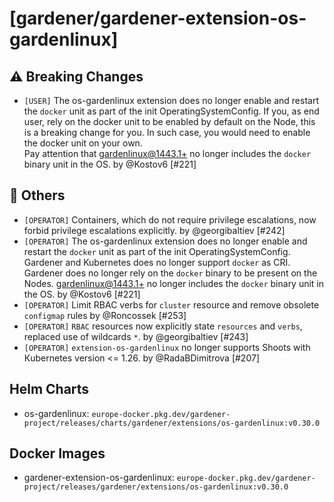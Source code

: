 # [gardener/gardener-extension-os-gardenlinux]

## ⚠️ Breaking Changes

- `[USER]` The os-gardenlinux extension does no longer enable and restart the `docker` unit as part of the init OperatingSystemConfig. If you, as end user, rely on the docker unit to be enabled by default on the Node, this is a breaking change for you. In such case, you would need to enable the docker unit on your own.  
  Pay attention that [gardenlinux@1443.1+](https://github.com/gardenlinux/gardenlinux/releases/tag/1443.1) no longer includes the `docker` binary unit in the OS. by @Kostov6 [#221]
## 🏃 Others

- `[OPERATOR]` Containers, which do not require privilege escalations, now forbid privilege escalations explicitly. by @georgibaltiev [#242]
- `[OPERATOR]` The os-gardenlinux extension does no longer enable and restart the `docker` unit as part of the init OperatingSystemConfig. Gardener and Kubernetes does no longer support `docker` as CRI. Gardener does no longer rely on the `docker` binary to be present on the Nodes. [gardenlinux@1443.1+](https://github.com/gardenlinux/gardenlinux/releases/tag/1443.1) no longer includes the `docker` binary unit in the OS. by @Kostov6 [#221]
- `[OPERATOR]` Limit RBAC verbs for `cluster` resource and remove obsolete `configmap` rules by @Roncossek [#253]
- `[OPERATOR]` `RBAC` resources now explicitly state `resources` and `verbs`, replaced use of wildcards `*`. by @georgibaltiev [#243]
- `[OPERATOR]` `extension-os-gardenlinux` no longer supports Shoots with Кubernetes version <= 1.26. by @RadaBDimitrova [#207]

## Helm Charts
- os-gardenlinux: `europe-docker.pkg.dev/gardener-project/releases/charts/gardener/extensions/os-gardenlinux:v0.30.0`
## Docker Images
- gardener-extension-os-gardenlinux: `europe-docker.pkg.dev/gardener-project/releases/gardener/extensions/os-gardenlinux:v0.30.0`

